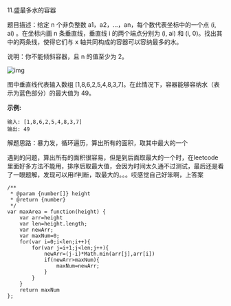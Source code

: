 11.盛最多水的容器

题目描述：给定 n 个非负整数 a1，a2，...，an，每个数代表坐标中的一个点 (i, ai) 。在坐标内画 n 条垂直线，垂直线 i 的两个端点分别为 (i, ai) 和 (i, 0)。找出其中的两条线，使得它们与 x 轴共同构成的容器可以容纳最多的水。

说明：你不能倾斜容器，且 n 的值至少为 2。

![img](https://aliyun-lc-upload.oss-cn-hangzhou.aliyuncs.com/aliyun-lc-upload/uploads/2018/07/25/question_11.jpg)

图中垂直线代表输入数组 [1,8,6,2,5,4,8,3,7]。在此情况下，容器能够容纳水（表示为蓝色部分）的最大值为 49。

**示例:**

```
输入: [1,8,6,2,5,4,8,3,7]
输出: 49
```

解题思路：暴力发，循环遍历，算出所有的面积，取其中最大的一个

遇到的问题，算出所有的面积很容易，但是到后面取最大的一个时，在leetcode里面好多方法不能用，排序后取最大值，会因为时间太久通不过测试，最后还是看了一眼题解，发现可以用if判断，取最大的。。。哎感觉自己好笨啊，上答案

```
/**
 * @param {number[]} height
 * @return {number}
 */
var maxArea = function(height) {
    var arr=height
    var len=height.length;
    var newArr;
    var maxNum=0;
    for(var i=0;i<len;i++){
        for(var j=i+1;j<len;j++){
            newArr=(j-i)*Math.min(arr[j],arr[i])
            if(newArr>maxNum){
                maxNum=newArr;
            }
        }
    }
    return maxNum
};
```

